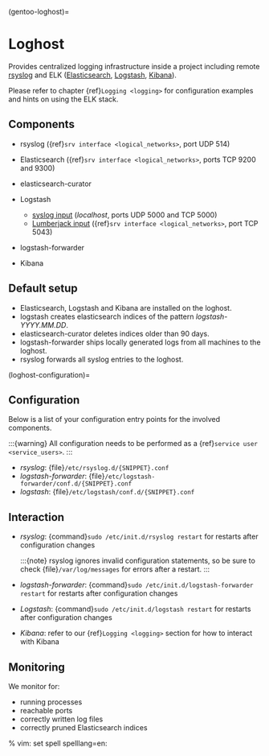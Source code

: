 (gentoo-loghost)=

# Loghost

Provides centralized logging infrastructure inside a project
including remote [rsyslog](http://www.rsyslog.com/) and ELK ([Elasticsearch](https://www.elastic.co/products/elasticsearch), [Logstash](https://www.elastic.co/products/logstash), [Kibana](https://www.elastic.co/products/kibana)).

Please refer to chapter {ref}`Logging <logging>` for configuration examples
and hints on using the ELK stack.

## Components

- rsyslog ({ref}`srv interface <logical_networks>`, port UDP 514)

- Elasticsearch ({ref}`srv interface <logical_networks>`, ports TCP 9200 and
  9300\)

- elasticsearch-curator

- Logstash

  - [syslog input](http://logstash.net/docs/1.4.2/inputs/syslog)
    (*localhost*, ports UDP 5000 and TCP 5000)
  - [Lumberjack input](http://logstash.net/docs/1.4.2/inputs/lumberjack)
    ({ref}`srv interface <logical_networks>`, port TCP 5043)

- logstash-forwarder

- Kibana

## Default setup

- Elasticsearch, Logstash and Kibana are installed on the loghost.
- logstash creates elasticsearch indices of the pattern *logstash-YYYY.MM.DD*.
- elasticsearch-curator deletes indices older than 90 days.
- logstash-forwarder ships locally generated logs from all machines to
  the loghost.
- rsyslog forwards all syslog entries to the loghost.

(loghost-configuration)=

## Configuration

Below is a list of your configuration entry points for the involved components.

:::{warning}
All configuration needs to be performed as a {ref}`service user
<service_users>`.
:::

- *rsyslog*: {file}`/etc/rsyslog.d/{SNIPPET}.conf`
- *logstash-forwarder*: {file}`/etc/logstash-forwarder/conf.d/{SNIPPET}.conf`
- *logstash*: {file}`/etc/logstash/conf.d/{SNIPPET}.conf`

## Interaction

- *rsyslog*: {command}`sudo /etc/init.d/rsyslog restart` for restarts after
  configuration changes

  :::{note}
  rsyslog ignores invalid configuration statements, so be sure to check
  {file}`/var/log/messages` for errors after a restart.
  :::

- *logstash-forwarder*: {command}`sudo /etc/init.d/logstash-forwarder restart`
  for restarts after configuration changes

- *Logstash*: {command}`sudo /etc/init.d/logstash restart` for restarts after
  configuration changes

- *Kibana*: refer to our {ref}`Logging <logging>` section for how to interact
  with Kibana

## Monitoring

We monitor for:

- running processes
- reachable ports
- correctly written log files
- correctly pruned Elasticsearch indices

% vim: set spell spelllang=en:
